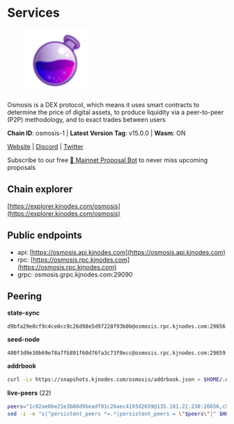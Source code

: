 # Services

<figure><img src="https://raw.githubusercontent.com/kj89/cosmos-images/main/logos/osmosis.png" width="150" alt=""><figcaption></figcaption></figure>

Osmosis is a DEX protocol, which means it uses smart contracts  to determine the price of digital assets, to produce liquidity  via a peer-to-peer (P2P) methodology, and to exact trades between users

**Chain ID**: osmosis-1 | **Latest Version Tag**: v15.0.0 | **Wasm**: ON

[Website](https://osmosis.zone) | [Discord](https://discord.gg/osmosis) | [Twitter](https://twitter.com/osmosiszone)



Subscribe to our free [🤖 Mainnet Proposal Bot](https://t.me/kjnodes_proposal_bot) to never miss upcoming proposals


## Chain explorer
[https://explorer.kjnodes.com/osmosis](https://explorer.kjnodes.com/osmosis)

## Public endpoints

* api: [https://osmosis.api.kjnodes.com](https://osmosis.api.kjnodes.com)
* rpc: [https://osmosis.rpc.kjnodes.com](https://osmosis.rpc.kjnodes.com)
* grpc: osmosis.grpc.kjnodes.com:29090

## Peering

**state-sync**

```text
d9bfa29e0cf9c4ce0cc9c26d98e5d97228f93b0b@osmosis.rpc.kjnodes.com:29656
```

**seed-node**

```text
400f3d9e30b69e78a7fb891f60d76fa3c73f0ecc@osmosis.rpc.kjnodes.com:29659
```

**addrbook**
```bash
curl -Ls https://snapshots.kjnodes.com/osmosis/addrbook.json > $HOME/.osmosisd/config/addrbook.json
```

**live-peers** (22)
```bash
peers="1c02ae0be21e3b08d9beadf91c26aec4193d2659@135.181.22.238:26656,c5358545d951ae666c695903036c1e93578951eb@135.181.176.113:26656,42f42a4b3527b927d5002d45abd37f66ecdd4861@51.178.74.75:16656,6b1dd134b30aeaeb2f21f33bd2cd0370a2275501@138.68.6.165:26656,f95d9634ad68b8f0ac80ce308adb71d8c119ada5@141.98.219.104:26656,2f4c0337b2522034a614a5cb2c61a891fe753c03@5.9.81.187:29656,e613079d9b1c1c688963215a975cc9b29722f4fb@65.108.238.103:12556,8e72d0b37a9dc16ea58c0da705caa6530badd6ce@138.197.68.193:26656,569aac51b04607a18696c63035586816dec85511@157.90.213.235:26656,d4e6a9d74abbf4676c8fd2d58d27fc24b59056b9@143.198.22.206:26656,0419c998d6aac0afdb05808ad9a935670248e209@65.108.204.56:26656,94e69330d6f4cfe221cdd2ce49ee141e53e5f200@23.106.120.6:26656,32e9d4a7413dd5393c8be004bee68dea683be839@65.21.227.95:2004,e153cc49052d67280dfdd6d660f3d98622905850@209.133.193.74:26656,d9bfa29e0cf9c4ce0cc9c26d98e5d97228f93b0b@65.109.88.38:29656,33cf290cc0cfec8c59e6af86f1a5579303d21087@138.68.14.64:26656,406f64a8d601e34d7311fd61ec87b0c7028bd230@138.201.23.39:46656,6d90149707d4f30cf3a3c5eb7df87febe49b0fc4@18.159.135.176:26656,f9bfc7f25f63bd7e392fbe5465126b311465cbce@65.108.78.186:26656,b69e57cd6f796ac5d6efb1a834163365c37cbfa8@78.46.69.29:26656,ea1d351267ad8921c8dd985010a5c85fded03f80@3.15.176.200:26656,51aecbca8fff8bca0fade96c26d1565c4ac868ad@52.12.69.48:26656"
sed -i -e "s|^persistent_peers *=.*|persistent_peers = \"$peers\"|" $HOME/.osmosisd/config/config.toml
```
